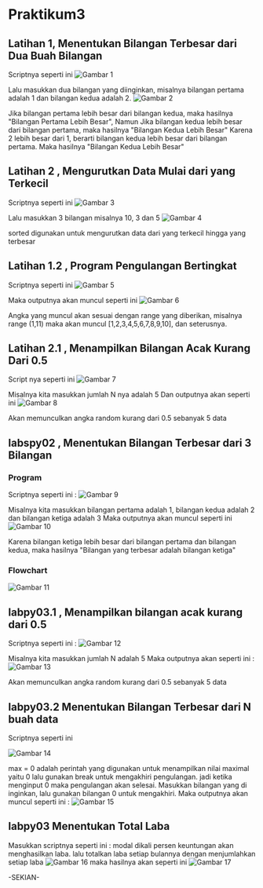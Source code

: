 # Praktikum3

## Latihan 1, Menentukan Bilangan Terbesar dari Dua Buah Bilangan

Scriptnya seperti ini
![Gambar 1](gambar/ss1.png)

Lalu masukkan dua bilangan yang diinginkan, misalnya bilangan pertama adalah 1 dan bilangan kedua adalah 2.
![Gambar 2](gambar/ss2.png)


Jika bilangan pertama lebih besar dari bilangan kedua, maka hasilnya "Bilangan Pertama Lebih Besar", Namun Jika bilangan kedua lebih besar dari bilangan pertama, maka hasilnya "Bilangan Kedua Lebih Besar"
Karena 2 lebih besar dari 1, berarti bilangan kedua     lebih besar dari bilangan pertama. Maka hasilnya "Bilangan Kedua Lebih Besar"

## Latihan 2 , Mengurutkan Data Mulai dari yang Terkecil
Scriptnya seperti ini
![Gambar 3](gambar/ss3.png)

Lalu masukkan 3 bilangan misalnya 10, 3 dan 5
![Gambar 4](gambar/ss4.png)

sorted digunakan untuk mengurutkan data dari yang terkecil hingga yang terbesar

## Latihan 1.2 , Program Pengulangan Bertingkat

Scriptnya seperti ini
![Gambar 5](gambar/ss6.png)

Maka outputnya akan muncul seperti ini
![Gambar 6](gambar/ss7.png)

Angka yang muncul akan sesuai dengan range yang diberikan, misalnya range (1,11) maka akan muncul [1,2,3,4,5,6,7,8,9,10], dan seterusnya.

## Latihan 2.1 , Menampilkan Bilangan Acak Kurang Dari 0.5

Script nya seperti ini 
![Gambar 7](gambar/ss8.png)

Misalnya kita masukkan jumlah N nya adalah 5
Dan outputnya akan seperti ini
![Gambar 8](gambar/ss9.png)

Akan memunculkan angka random kurang dari 0.5 sebanyak 5 data

## labspy02 , Menentukan Bilangan Terbesar dari 3 Bilangan

### Program 

Scriptnya seperti ini :
![Gambar 9](gambar/ss10.png)

Misalnya kita masukkan bilangan pertama adalah 1, bilangan kedua adalah 2 dan bilangan ketiga adalah 3
Maka outputnya akan muncul seperti ini
![Gambar 10](gambar/ss11.png)

Karena bilangan ketiga lebih besar dari bilangan pertama dan bilangan kedua, maka hasilnya "Bilangan yang terbesar adalah bilangan ketiga"

### Flowchart

![Gambar 11](gambar/ss12.png)

## labpy03.1 , Menampilkan bilangan acak kurang dari 0.5

Scriptnya seperti ini :
![Gambar 12](gambar/ss13.png)

Misalnya kita masukkan jumlah N adalah 5
Maka outputnya akan seperti ini :
![Gambar 13](gambar/ss14.png)

Akan memunculkan angka random kurang dari 0.5 sebanyak 5 data

## labpy03.2 Menentukan Bilangan Terbesar dari N buah data

Scriptnya seperti ini

![Gambar 14](gambar/ss15.png)

max = 0 adalah perintah yang digunakan untuk menampilkan nilai maximal yaitu 0 lalu gunakan break untuk mengakhiri pengulangan. jadi ketika menginput 0 maka pengulangan akan selesai.
Masukkan bilangan yang di inginkan, lalu gunakan bilangan 0 untuk mengakhiri. Maka outputnya akan muncul seperti ini : 
![Gambar 15](gambar/ss16.png)


## labpy03 Menentukan Total Laba
Masukkan scriptnya seperti ini :
modal dikali persen keuntungan akan menghasilkan laba. lalu totalkan laba setiap bulannya dengan menjumlahkan setiap laba
![Gambar 16](gambar/ss17.png)
maka hasilnya akan seperti ini 
![Gambar 17](gambar/ss18.png)


-SEKIAN-